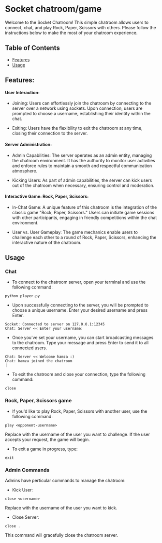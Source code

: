 # Socket chatroom/game

Welcome to the Socket Chatroom! This simple chatroom allows users to connect, chat, and play Rock, Paper, Scissors with others. Please follow the instructions below to make the most of your chatroom experience.
## Table of Contents

-   [Features](#Features)
-   [Usage](#usage)



## Features:

#### User Interaction:

- Joining: Users can effortlessly join the chatroom by connecting to the server over a network using sockets. Upon connection, users are prompted to choose a username, establishing their identity within the chat.

- Exiting: Users have the flexibility to exit the chatroom at any time, closing their connection to the server.

#### Server Administration:

- Admin Capabilities: The server operates as an admin entity, managing the chatroom environment. It has the authority to monitor user activities and enforce rules to maintain a smooth and respectful communication atmosphere.

- Kicking Users: As part of admin capabilities, the server can kick users out of the chatroom when necessary, ensuring control and moderation.

#### Interactive Game: Rock, Paper, Scissors:

- In-Chat Game: A unique feature of this chatroom is the integration of the classic game "Rock, Paper, Scissors." Users can initiate game sessions with other participants, engaging in friendly competitions within the chat environment.

- User vs. User Gameplay: The game mechanics enable users to challenge each other to a round of Rock, Paper, Scissors, enhancing the interactive nature of the chatroom.

## Usage
### Chat
- To connect to the chatroom server, open your terminal and use the following command:
```
python player.py 
```
- Upon successfully connecting to the server, you will be prompted to choose a unique username. Enter your desired username and press Enter.
```
Socket: Connected to server on 127.0.0.1:12345
Chat: Server << Enter your username:
```

- Once you've set your username, you can start broadcasting messages to the chatroom. Type your message and press Enter to send it to all connected users.
```
Chat: Server << Welcome hamza :)
Chat: hamza joined the chatroom
|
```
- To exit the chatroom and close your connection, type the following command:
```
close
```
### Rock, Paper, Scissors game
- If you'd like to play Rock, Paper, Scissors with another user, use the following command:

```
play <opponent-username>
```
Replace <opponent-username> with the username of the user you want to challenge. If the user accepts your request, the game will begin.
- To exit a game in progress, type:
``` 
exit
```

### Admin Commands
Admins have perticular commands to manage the chatroom:

- Kick User:
```
close <username>
```
Replace <username> with the username of the user you want to kick.

- Close Server:

```
close .
```
This command will gracefully close the chatroom server.


